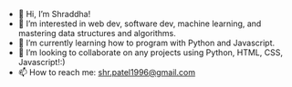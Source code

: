 - 👋 Hi, I’m Shraddha!
- 👀 I’m interested in web dev, software dev, machine learning, and mastering data structures and algorithms.
- 🌱 I’m currently learning how to program with Python and Javascript.
- 💞️ I’m looking to collaborate on any projects using Python, HTML, CSS, Javascript!:)
- 📫 How to reach me: shr.patel1996@gmail.com

<!---
spatel510/spatel510 is a ✨ special ✨ repository because its `README.md` (this file) appears on your GitHub profile.
You can click the Preview link to take a look at your changes.
--->

